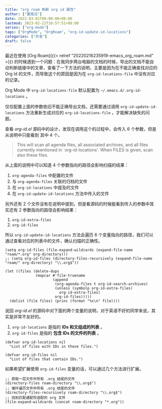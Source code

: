 ```yaml
---
title: "org roam 刷新 org id 属性"
author: ["夏南瓜"]
date: 2022-03-01T00:00:00+08:00
lastmod: 2023-02-22T10:57:51+08:00
series: ["org-mode"]
tags: ["OrgMode", "OrgRoam", "org-id-update-id-locations"]
categories: ["开发"]
draft: false
---
```


最近在使用 [Org Roam]({{< relref "20220216235919-emacs_org_roam.md" >}}) 的时候遇到一个问题：在我同步两台电脑的文档的时候，导出的文档不能自动判断链接中的文章，查看了一下方法的说明，主要是因为在不能正确查找对应的 Org Id 的文件，而导致这个的原因是因为在 `org-id-locations-file` 中没有对应的记录。

Org Mode 中 `org-id-locations-file` 默认配置为 `~/.emacs.d/.org-id-locations` 。

仅仅配置上面的参数依旧不能正确导出文档，还需要通过调用 `org-id-update-id-locations` 方法重新生成对应的 `org-id-locations-file` ，才能解决缺失的问题。

查看 _org-id.el_ 源码中的设计，发现在调用这个的过程中，会传入 6 个参数，但是从说明中只能看到 其中 4 个。

> This will scan all agenda files, all associated archives, and all
> files currently mentioned in \`org-id-locations'.
> When FILES is given, scan also these files.

从上面的说明中可以知道 4 个参数指向的路径会影响扫描的结果：

1.  `org-agenda-files` 中配置的文件
2.  与 `org-agenda-files` 关联的归档的文件
3.  在 `org-id-locations` 中提及的文件
4.  在 `org-id-update-id-locations` 方法中传入的文件

另外还有 2 个文件没有在说明中提到，但是看源码的时候能看到传入的参数中其实还有 2 参数指向的路径会影响结果：

1.  `org-id-extra-files`
2.  `org-id-files`

所以 `org-id-update-id-locations` 方法会遍历 6 个变量指向的路径，我们可以通过查看对应的列表中的文件，确认扫描的正确性。

```emacs-lisp
(setq org-id-files (file-expand-wildcards (expand-file-name "roam/*.org" org-directory)))
;; (setq org-id-files (directory-files-recursively (expand-file-name "roam/" org-directory) "\\.org$"))

(let ((files (delete-dups
              (mapcar #'file-truename
                      (append
                       (org-agenda-files t org-id-search-archives)
                       (unless (symbolp org-id-extra-files)
                         org-id-extra-files)
                       org-id-files)))))
  (dolist (file files) (princ (format "%s\n" file))))
```

说回 _org-id.el_ 的源码中对下面的两个变量的说明，对于英语不好的同学来说，其实是非常不友好的。

1.  `org-id-locations` 是指的 **IDs 和文组成的列表** 。
2.  `org-id-files` 是指的 **包含 IDs 的文件的列表** 。

<!--listend-->

```emacs-lisp
(defvar org-id-locations nil
  "List of files with IDs in those files.")

(defvar org-id-files nil
  "List of files that contain IDs.")
```

如果希望扩展使用 `org-id-files` 变量的话，可以通过几个方法进行扩展。

```emacs-lisp
;; 获取一层文件中所有 .org 结尾的文件
(directory-files roam-directory "\\.org$")
;; 循环遍历文件中所有 .org 结尾的文件
(directory-files-recursively roam-directory "\\.org$")
;; 找到匹配通配符适配的 org 文件
(file-expand-wildcards (concat roam-directory "*.org"))
```
